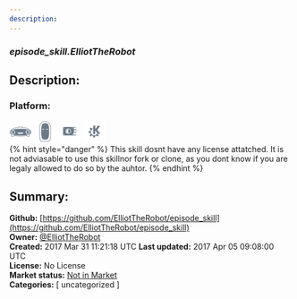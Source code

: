 ```yaml
---
description: 
---
```


### _episode_skill.ElliotTheRobot_  
## Description:  
  
  
  
### Platform:  
 ![Mark I](../.gitbook/assets/mark-1-icon.png)  ![Mark II](../.gitbook/assets/mark-2-icon.png)  ![Picroft](../.gitbook/assets/picroft-icon.png)  ![plasmoid](../.gitbook/assets/kde.png)   
{% hint style="danger" %}
This skill dosnt have any license attatched. It is not adviasable to use this skillnor fork or clone, as you dont know if you are legaly allowed to do so by the auhtor.
{% endhint %}
  
## Summary:  
**Github:** [https://github.com/ElliotTheRobot/episode_skill](https://github.com/ElliotTheRobot/episode_skill)  
**Owner:** [@ElliotTheRobot](https://github.com/ElliotTheRobot)  
**Created:** 2017 Mar 31 11:21:18 UTC  **Last updated:** 2017 Apr 05 09:08:00 UTC  
**License:** No License  
**Market status:** [Not in Market](https://market.mycroft.ai/skill/)  
**Categories:** [ uncategorized ]   

